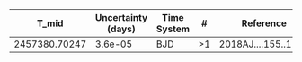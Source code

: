 |T_mid|Uncertainty (days)           |Time System|#                                            |Reference                           |
|-----|-----------------------------|-----------|---------------------------------------------|------------------------------------|
|2457380.70247|3.6e-05                      |BJD        |>1                                           |2018AJ....155..119B                 |
